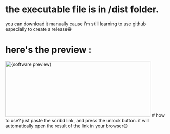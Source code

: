 # the executable file is in /dist folder.
you can download it manually cause i'm still learning to use github especially to create a release😁
# here's the preview :
<img width="452" height="174" alt="{software preview}" src="https://github.com/user-attachments/assets/0dbf7d3b-29ae-4b64-a07b-3f2553c6861a" />
# how to use?
just paste the scribd link, and press the unlock button. it will automatically open the result of the link in your browser😉
